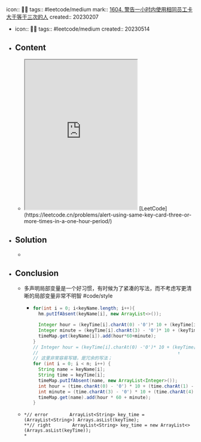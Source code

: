 icon:: 👨‍💻
tags:: #leetcode/medium 
mark:: [1604. 警告一小时内使用相同员工卡大于等于三次的人](https://leetcode.cn/problems/alert-using-same-key-card-three-or-more-times-in-a-one-hour-period/)
created:: 20230207

- icon:: 👨‍💻
  tags:: #leetcode/medium 
  created:: 20230514
- ## Content
  - <iframe src="https://leetcode.cn/problems/alert-using-same-key-card-three-or-more-times-in-a-one-hour-period" style="height: 400px"></iframe>
    [LeetCode](https://leetcode.cn/problems/alert-using-same-key-card-three-or-more-times-in-a-one-hour-period/)
- ## Solution
  -
- ## Conclusion
  - 多声明局部变量是一个好习惯，有时候为了紧凑的写法，而不考虑写更清晰的局部变量非常不明智 #code/style
    - ```java
      for(int i = 0; i<keyName.length; i++){
        hm.putIfAbsent(keyName[i], new ArrayList<>());
      
        Integer hour = (keyTime[i].charAt(0) -'0')* 10 + (keyTime[i].charAt(1) - '0');
        Integer minute = (keyTime[i].charAt(3) - '0')* 10 + (keyTime[i].charAt(4) - '0');
        timeMap.get(keyName[i]).add(hour*60+minute);
      }
      // Integer hour = (keyTime[i].charAt(0) -'0')* 10 + (keyTime[i].charAt(1) - '0');
      //                                                    ↑
      // 这里非常容易写错，是冗余的写法；
      for (int i = 0; i < n; i++) {
        String name = keyName[i];
        String time = keyTime[i];
        timeMap.putIfAbsent(name, new ArrayList<Integer>());
        int hour = (time.charAt(0) - '0') * 10 + (time.charAt(1) - '0');
        int minute = (time.charAt(3) - '0') * 10 + (time.charAt(4) - '0');
        timeMap.get(name).add(hour * 60 + minute);
      }
      ```
  - ```
    *// error        ArrayList<String> key_time = (ArrayList<String>) Arrays.asList(keyTime);
    **// right        ArrayList<String> key_time = new ArrayList<>(Arrays.asList(keyTime));
    *
    ```